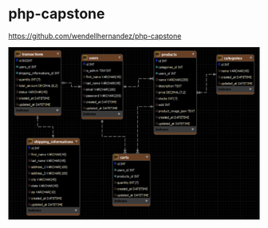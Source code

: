  # php-capstone

https://github.com/wendellhernandez/php-capstone

<img src="/codes/assets/database/ERD.png">